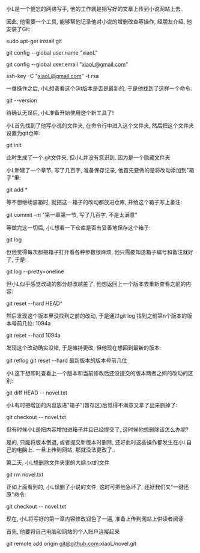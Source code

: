 小L是一个健忘的网络写手, 他的工作就是把写好的文章上传到小说网站上去.

因此, 他需要一个工具, 能够帮他记录他对小说的增删改查等操作, 经朋友介绍, 他安装了Git:

sudo apt-get install git

git config --global user.name "xiaoL"

git config --global user.email "xiaoL@gmail.com"

ssh-key -C "xiaoL@gmail.com" -t rsa

一番操作之后, 小L想查看这个Git版本是否是最新的, 于是他找到了这样一个命令:

git --version

待确认无误后, 小L准备开始使用这个新工具了!

小L首先找到了他写小说的文件夹, 在命令行中进入这个文件夹, 然后把这个文件夹设置为git仓库:

git init

此时生成了一个.git文件夹, 但小L并没有意识到, 因为是一个隐藏文件夹

小L新建了一个章节, 写了几百字, 准备保存记录, 他首先要做的是将改动添加到"箱子"里:

git add *

等不想继续装箱时, 就把这一箱子的改动都放进仓库, 并给这个箱子写上备注:

git commit -m "第一章第一节, 写了几百字, 不是太满意"

等做完这一切后, 小L想看一下仓库是否有妥善地保存这个箱子: 

git log

但他觉得每次都把箱子打开看各种参数很麻烦, 他只需要知道箱子编号和备注就好了, 于是:

git log --pretty=oneline

但小L似乎感觉改动的部分越改越差了, 他想返回上一个版本去重新查看之前的内容:

git reset --hard HEAD^

然后发现这个版本里没找到之前的改动, 于是通过git log 找到之前第n个版本的版本号前几位: 1094a

git reset --hard 1094a

发现这个改动确实没错, 于是维持更改, 但他现在想回到最新的版本: 

git reflog
git reset --hard 最新版本的版本号前几位

小L这下想即时查看上一个版本和当前修改后还没提交的版本两者之间的改动的区别:

git diff HEAD -- novel.txt

小L有时把增加的内容放进"箱子"(暂存区)后觉得不满意又拿了出来删掉了:

git checkout -- novel.txt

但有时候小L是把内容增加进箱子并且已经提交了, 这时候他想删除该怎么办呢?

是的, 只能将版本倒退, 或者提交新版本时删除, 还好此时这些操作都发生在小L自己的电脑上. 一旦上传到网站, 那就没法更改了..

第二天, 小L想删除文件夹里的大纲.txt的文件

git rm novel.txt

正如上面看到的, 小L误删了小说的文件, 这时可把他急坏了, 还好我们又"一键还原"命令:

git checkout -- novel.txt

现在, 小L将写好的第一章内容修改润色了一遍, 准备上传到网站上供读者阅读

首先, 他要将自己电脑和网站的个人账户连接起来

git remote add origin git@github.com:xiaoL/novel.git














